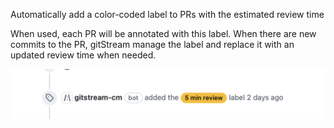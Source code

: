 Automatically add a color-coded label to PRs with the estimated review time

When used, each PR will be annotated with this label. When there are new commits to the PR, gitStream manage the label and replace it with an updated review time when needed.

![Estimated Review Time label](etr_label_example.png)